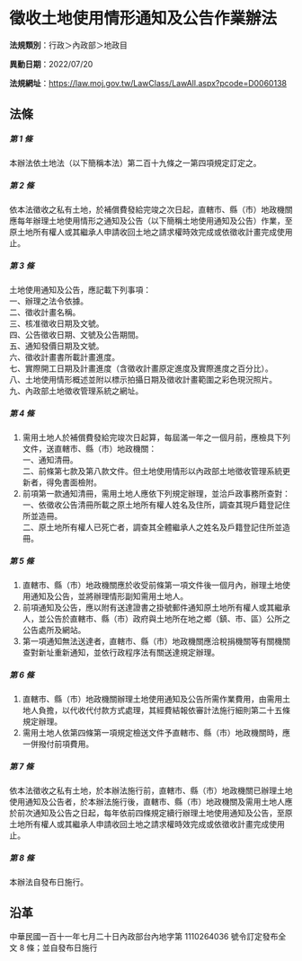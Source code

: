 # 徵收土地使用情形通知及公告作業辦法



**法規類別**：行政＞內政部＞地政目

**異動日期**：2022/07/20  

**法規網址**：https://law.moj.gov.tw/LawClass/LawAll.aspx?pcode=D0060138



## 法條
##### 第 1 條
本辦法依土地法（以下簡稱本法）第二百十九條之一第四項規定訂定之。

##### 第 2 條
依本法徵收之私有土地，於補償費發給完竣之次日起，直轄市、縣（市）地政機關應每年辦理土地使用情形之通知及公告（以下簡稱土地使用通知及公告）作業，至原土地所有權人或其繼承人申請收回土地之請求權時效完成或依徵收計畫完成使用止。

##### 第 3 條
土地使用通知及公告，應記載下列事項：  
一、辦理之法令依據。  
二、徵收計畫名稱。  
三、核准徵收日期及文號。  
四、公告徵收日期、文號及公告期間。  
五、通知發價日期及文號。  
六、徵收計畫書所載計畫進度。  
七、實際開工日期及計畫進度（含徵收計畫原定進度及實際進度之百分比）。  
八、土地使用情形概述並附以標示拍攝日期及徵收計畫範圍之彩色現況照片。  
九、內政部土地徵收管理系統之網址。

##### 第 4 條
1. 需用土地人於補償費發給完竣次日起算，每屆滿一年之一個月前，應檢具下列文件，送直轄市、縣（市）地政機關：  
一、通知清冊。  
二、前條第七款及第八款文件。但土地使用情形以內政部土地徵收管理系統更新者，得免書面檢附。
1. 前項第一款通知清冊，需用土地人應依下列規定辦理，並洽戶政事務所查對：  
一、依徵收公告清冊所載之原土地所有權人姓名及住所，調查其現戶籍登記住所並造冊。  
二、原土地所有權人已死亡者，調查其全體繼承人之姓名及戶籍登記住所並造冊。

##### 第 5 條
1. 直轄市、縣（市）地政機關應於收受前條第一項文件後一個月內，辦理土地使用通知及公告，並將辦理情形副知需用土地人。
1. 前項通知及公告，應以附有送達證書之掛號郵件通知原土地所有權人或其繼承人，並公告於直轄市、縣（市）政府與土地所在地之鄉（鎮、市、區）公所之公告處所及網站。
1. 第一項通知無法送達者，直轄市、縣（市）地政機關應洽稅捐機關等有關機關查對新址重新通知，並依行政程序法有關送達規定辦理。

##### 第 6 條
1. 直轄市、縣（市）地政機關辦理土地使用通知及公告所需作業費用，由需用土地人負擔，以代收代付款方式處理，其經費結報依審計法施行細則第二十五條規定辦理。
1. 需用土地人依第四條第一項規定檢送文件予直轄市、縣（市）地政機關時，應一併撥付前項費用。

##### 第 7 條
依本法徵收之私有土地，於本辦法施行前，直轄市、縣（市）地政機關已辦理土地使用通知及公告者，於本辦法施行後，直轄市、縣（市）地政機關及需用土地人應於前次通知及公告之日起，每年依前四條規定續行辦理土地使用通知及公告，至原土地所有權人或其繼承人申請收回土地之請求權時效完成或依徵收計畫完成使用止。

##### 第 8 條
本辦法自發布日施行。

## 沿革
中華民國一百十一年七月二十日內政部台內地字第 1110264036 號令訂定發布全文 8  條；並自發布日施行
